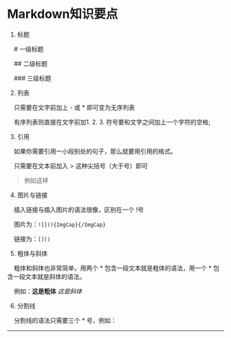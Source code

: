 
# Markdown知识要点

1. 标题

&nbsp;&nbsp;&nbsp;&nbsp;\#    一级标题<br/>

&nbsp;&nbsp;&nbsp;&nbsp;\#\#   二级标题<br/>

&nbsp;&nbsp;&nbsp;&nbsp;\#\#\#  三级标题<br/>

2. 列表

&nbsp;&nbsp;&nbsp;&nbsp;只需要在文字前加上 - 或 * 即可变为无序列表<br/>

&nbsp;&nbsp;&nbsp;&nbsp;有序列表则直接在文字前加1. 2. 3. 符号要和文字之间加上一个字符的空格;

3. 引用

&nbsp;&nbsp;&nbsp;&nbsp;如果你需要引用一小段别处的句子，那么就要用引用的格式。<br/>

&nbsp;&nbsp;&nbsp;&nbsp;只需要在文本前加入 > 这种尖括号（大于号）即可
>例如这样
4. 图片与链接

&nbsp;&nbsp;&nbsp;&nbsp;插入链接与插入图片的语法很像，区别在一个 !号<br/>

&nbsp;&nbsp;&nbsp;&nbsp;图片为：`![](){ImgCap}{/ImgCap}`

&nbsp;&nbsp;&nbsp;&nbsp;链接为：`[]()`

5. 粗体与斜体

&nbsp;&nbsp;&nbsp;&nbsp;粗体和斜体也非常简单，用两个 * 包含一段文本就是粗体的语法，用一个 * 包含一段文本就是斜体的语法。<br/>

&nbsp;&nbsp;&nbsp;&nbsp;例如：**这是粗体** *这是斜体*

6. 分割线

&nbsp;&nbsp;&nbsp;&nbsp;分割线的语法只需要三个 * 号，例如：
***
